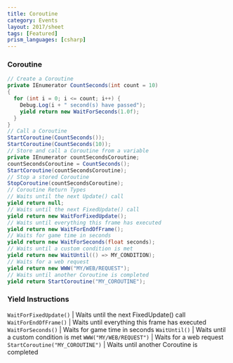 ```yaml
---
title: Coroutine
category: Events
layout: 2017/sheet
tags: [Featured]
prism_languages: [csharp]
---
```


### Coroutine

```csharp
// Create a Coroutine 
private IEnumerator CountSeconds(int count = 10)
{
  for (int i = 0; i <= count; i++) {
    Debug.Log(i + " second(s) have passed");
    yield return new WaitForSeconds(1.0f);
  }
}
// Call a Coroutine 
StartCoroutine(CountSeconds());
StartCoroutine(CountSeconds(10));
// Store and call a Coroutine from a variable 
private IEnumerator countSecondsCoroutine;
countSecondsCoroutine = CountSeconds();
StartCoroutine(countSecondsCoroutine);
// Stop a stored Coroutine 
StopCoroutine(countSecondsCoroutine);
// Coroutine Return Types 
// Waits until the next Update() call
yield return null; 
// Waits until the next FixedUpdate() call
yield return new WaitForFixedUpdate(); 
// Waits until everything this frame has executed
yield return new WaitForEndOfFrame(); 
// Waits for game time in seconds
yield return new WaitForSeconds(float seconds); 
// Waits until a custom condition is met
yield return new WaitUntil(() => MY_CONDITION); 
// Waits for a web request
yield return new WWW("MY/WEB/REQUEST"); 
// Waits until another Coroutine is completed
yield return StartCoroutine("MY_COROUTINE");
```

### Yield Instructions

`WaitForFixedUpdate()` | Waits until the next FixedUpdate() call
`WaitForEndOfFrame()` | Waits until everything this frame has executed
`WaitForSeconds()` | Waits for game time in seconds
`WaitUntil()` | Waits until a custom condition is met
`WWW("MY/WEB/REQUEST")` | Waits for a web request
`StartCoroutine("MY_COROUTINE")` | Waits until another Coroutine is completed